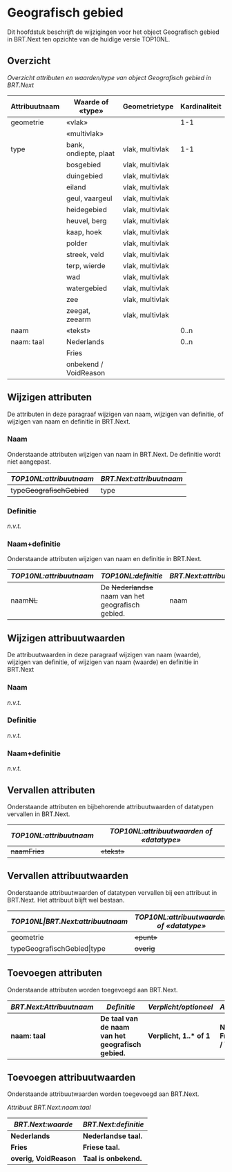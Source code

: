 Geografisch gebied
==================

Dit hoofdstuk beschrijft de wijzigingen voor het object Geografisch gebied in
BRT.Next ten opzichte van de huidige versie TOP10NL.

Overzicht
---------

*Overzicht attributen en waarden/type van object Geografisch gebied in BRT.Next*

| Attribuutnaam | Waarde of «type»      | Geometrietype   | Kardinaliteit |
|---------------|-----------------------|-----------------|---------------|
| geometrie     | «vlak»                |                 | 1-1           |
|               | «multivlak»           |                 |               |
| type          | bank, ondiepte, plaat | vlak, multivlak | 1-1           |
|               | bosgebied             | vlak, multivlak |               |
|               | duingebied            | vlak, multivlak |               |
|               | eiland                | vlak, multivlak |               |
|               | geul, vaargeul        | vlak, multivlak |               |
|               | heidegebied           | vlak, multivlak |               |
|               | heuvel, berg          | vlak, multivlak |               |
|               | kaap, hoek            | vlak, multivlak |               |
|               | polder                | vlak, multivlak |               |
|               | streek, veld          | vlak, multivlak |               |
|               | terp, wierde          | vlak, multivlak |               |
|               | wad                   | vlak, multivlak |               |
|               | watergebied           | vlak, multivlak |               |
|               | zee                   | vlak, multivlak |               |
|               | zeegat, zeearm        | vlak, multivlak |               |
| naam          | «tekst»               |                 | 0..n          |
| naam: taal    | Nederlands            |                 | 0..n          |
|               | Fries                 |                 |               |
|               | onbekend / VoidReason |                 |               |

Wijzigen attributen
-------------------

De attributen in deze paragraaf wijzigen van naam, wijzigen van definitie, of
wijzigen van naam en definitie in BRT.Next.

### Naam

Onderstaande attributen wijzigen van naam in BRT.Next. De definitie wordt niet
aangepast.

| *TOP10NL:attribuutnaam*       | *BRT.Next:attribuutnaam* |
|-------------------------------|--------------------------|
| type~~GeografischGebied~~ | type                     |

### Definitie

*n.v.t.*

### Naam+definitie

Onderstaande attributen wijzigen van naam en definitie in BRT.Next.

| *TOP10NL:attribuutnaam* | *TOP10NL:definitie*                                     | *BRT.Next:attribuutnaam* | *BRT.Next:definitie*                |
|-------------------------|---------------------------------------------------------|--------------------------|-------------------------------------|
| naam~~NL~~          | De ~~Nederlandse~~ naam van het geografisch gebied. | naam                     | De naam van het geografisch gebied. |

Wijzigen attribuutwaarden
-------------------------

De attribuutwaarden in deze paragraaf wijzigen van naam (waarde), wijzigen van
definitie, of wijzigen van naam (waarde) en definitie in BRT.Next

### Naam

*n.v.t.*

### Definitie

*n.v.t.*

### Naam+definitie

*n.v.t.*

Vervallen attributen
--------------------

Onderstaande attributen en bijbehorende attribuutwaarden of datatypen vervallen
in BRT.Next.

| *TOP10NL:attribuutnaam* | *TOP10NL:attribuutwaarden of «datatype»* |
|-------------------------|------------------------------------------|
| ~~naamFries~~       | ~~«tekst»~~                          |

Vervallen attribuutwaarden
--------------------------

Onderstaande attribuutwaarden of datatypen vervallen bij een attribuut in
BRT.Next. Het attribuut blijft wel bestaan.

| *TOP10NL\|BRT.Next:attribuutnaam* | *TOP10NL:attribuutwaarden of «datatype»* |
|-----------------------------------|------------------------------------------|
| geometrie                         | ~~«punt»~~                           |
| typeGeografischGebied\|type       | ~~overig~~                           |

Toevoegen attributen
--------------------

Onderstaande attributen worden toegevoegd aan BRT.Next.

| *BRT.Next:Attribuutnaam* | *Definitie*                                         | *Verplicht/optioneel*     | *Attribuutwaarde*                            |
|--------------------------|-----------------------------------------------------|---------------------------|----------------------------------------------|
| **naam: taal**           | **De taal van de naam van het geografisch gebied.** | **Verplicht, 1..\* of 1** | **Nederlands; Fries; onbekend / VoidReason** |

Toevoegen attribuutwaarden
--------------------------

Onderstaande attribuutwaarden worden toegevoegd aan BRT.Next.

*Attribuut BRT.Next:naam:taal*

| *BRT.Next:waarde*      | *BRT.Next:definitie*  |
|------------------------|-----------------------|
| **Nederlands**         | **Nederlandse taal.** |
| **Fries**              | **Friese taal.**      |
| **overig, VoidReason** | **Taal is onbekend.** |
